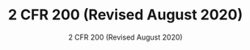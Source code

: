 ---
layout: resources-landing
title: "2 CFR 200 (Revised August 2020)"
subtitle: "2 CFR 200 (Revised August 2020)"
filters: federal-financial-assistance uniform-guidance-2-cfr-200 guidance omb 2020
external_link: https://trumpadministration.archives.performance.gov/CAP/20200812-2-CFR-Revision-Redline_Final.pdf
post-date: June 24, 2023
---